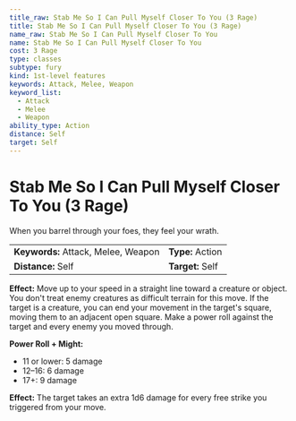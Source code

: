 ```yaml
---
title_raw: Stab Me So I Can Pull Myself Closer To You (3 Rage)
title: Stab Me So I Can Pull Myself Closer To You (3 Rage)
name_raw: Stab Me So I Can Pull Myself Closer To You
name: Stab Me So I Can Pull Myself Closer To You
cost: 3 Rage
type: classes
subtype: fury
kind: 1st-level features
keywords: Attack, Melee, Weapon
keyword_list:
  - Attack
  - Melee
  - Weapon
ability_type: Action
distance: Self
target: Self
---
```


# Stab Me So I Can Pull Myself Closer To You (3 Rage)

When you barrel through your foes, they feel your wrath.

|                                     |                  |
| :---------------------------------- | :--------------- |
| **Keywords:** Attack, Melee, Weapon | **Type:** Action |
| **Distance:** Self                  | **Target:** Self |

**Effect:** Move up to your speed in a straight line toward a creature or object. You don't treat enemy creatures as difficult terrain for this move. If the target is a creature, you can end your movement in the target's square, moving them to an adjacent open square. Make a power roll against the target and every enemy you moved through.

**Power Roll + Might:**

- 11 or lower: 5 damage
- 12–16: 6 damage
- 17+: 9 damage

**Effect:** The target takes an extra 1d6 damage for every free strike you triggered from your move.
